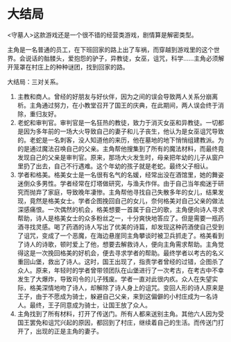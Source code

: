 # 大结局

<守墓人>这款游戏还是一个很不错的经营类游戏，剧情算是解密类型。

主角是一名普通的员工，在下班回家的路上出了车祸，而穿越到游戏里的这个世界。会说话的骷髅头，爱抱怨的驴子，异教徒，女巫，诅咒，科学……主角必须解开笼罩在村庄上的种种谜团，找到回家的路。

大结局：三对关系。

1. 主教和商人。曾经的好朋友与好伙伴，因为之间的误会导致两人关系分崩离析。主角通过努力，在小教堂召开了国王的庆典，在此期间，两人误会终于消除，重归友好。
2. 老蛇和审判官。审判官是一名狂热的教徒，致力于消灭女巫和异教徒。一切都是因为多年前的一场大火导致自己的妻子和儿子丧生，他认为是女巫诅咒导致的。老蛇是一名刺客，没人知道他的来历，他在墓地的地下悄悄组建教派。为的是通过魔法召唤自己的父亲。主角帮他搜集到了所有的魔法材料，而最终竟发现自己的父亲是审判官。原来，那场大火发生时，母亲把年幼的儿子从窗户里扔了出去，自己不行遇难。这个年幼的孩子就是老蛇。最终父子相认。
3. 学者和格美。格美女士是一名很有名气的名媛，经常出没在酒馆里，她的舞姿迷倒众多男性。学者经常在灯塔做研究，与渔夫作伴。由于自己当年痴迷于研究而抛弃了家庭，导致晚年凄惨。主角帮他寻找自己失散多年的女儿，结果发现，竟然是格美女士。学者企图挽回自己的女儿，奈何格美对自己父亲的做法深感痛恨。一次偶然的机会，格美想要一首属于自己的歌，主角便向诗人寻求帮助，诗人是格美女士的众多粉丝之一，十分爽快地答应了。但是需要一瓶药酒寻找灵感。喝了药酒的诗人写出了优美的诗篇，却发现这种药酒使自己受到了诅咒，变成了一个恶魔，在海边悬崖同主角攀谈时被卫兵抓走了。格美看到了诗人的诗歌，顿时爱上了他，想要去解救诗人，便向主角需求帮助。主角觉得这是一次挽回格美的好机会，便去寻求学者的帮助。最终学者以考古的名义重回山堡，救出了诗人。这时，国王出现了，指责学者曾经的过错，企图杀了众人。原来，年轻时的学者曾带领团队在山堡进行了一次考古，在考古中不幸发生了大爆炸，导致司令的儿子残废。学者一直对此很内疚。众人在失望实际，格美深情地吻了诗人，却解除了诗人身上的诅咒。变回人形的诗人原来是王子，由于不愿成为骑士，躲避自己父亲，来到这偏僻的小村庄成为一名诗人。最终，王子同意成为骑士，让国王放了众人。
4. 主角找到了所有材料，打开了传送门。所有人都来送别主角。其他六人因为受国王罢免和诅咒兴起的原因，都回到了村庄，继续着自己的生活。而传送门打开了，出现的正是主角的妻子。